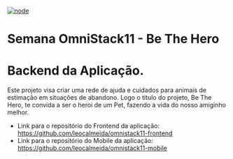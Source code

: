 [![node](https://img.shields.io/badge/node->=12.16.3-<COLOR>.svg)](https://nodejs.org/en/)

# Semana OmniStack11 - Be The Hero
# Backend da Aplicação.

Este projeto visa criar uma rede de ajuda e cuidados para animais de estimação em situações de abandono. Logo o título do projeto, Be The Hero, te convida a ser o heroi de um Pet, fazendo a vida do nosso amiginho melhor.

* Link para o repositório do Frontend da aplicação: https://github.com/leocalmeida/omnistack11-frontend
* Link para o repositório do Mobile da aplicação: https://github.com/leocalmeida/omnistack11-mobile
